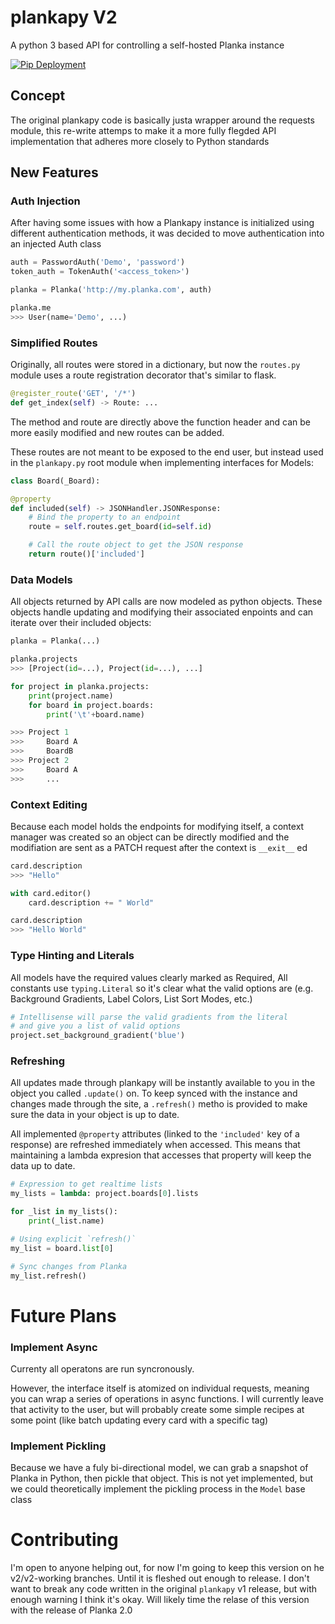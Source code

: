 # plankapy V2
A python 3 based API for controlling a self-hosted Planka instance

[![Pip Deployment](https://github.com/hwelch-fle/plankapy/actions/workflows/python-publish.yml/badge.svg?branch=main&event=deployment_status)](https://github.com/hwelch-fle/plankapy/actions/workflows/python-publish.yml)

## Concept
The original plankapy code is basically justa wrapper around the requests module, this re-write attemps to make it a more fully flegded API implementation that adheres more closely to Python standards

## New Features
### Auth Injection
After having some issues with how a Plankapy instance is initialized using different authentication methods, it was decided to move authentication into an injected Auth class
```python
auth = PasswordAuth('Demo', 'password')
token_auth = TokenAuth('<access_token>')

planka = Planka('http://my.planka.com', auth)

planka.me
>>> User(name='Demo', ...)

```

### Simplified Routes
Originally, all routes were stored in a dictionary, but now the `routes.py` module uses a route registration decorator that's similar to flask.

```python
@register_route('GET', '/*')
def get_index(self) -> Route: ...
```
The method and route are directly above the function header and can be more easily modified and new routes can be added.

These routes are not meant to be exposed to the end user, but instead used in the `plankapy.py` root module when implementing interfaces for Models:

```python
class Board(_Board):

@property
def included(self) -> JSONHandler.JSONResponse:
    # Bind the property to an endpoint
    route = self.routes.get_board(id=self.id)

    # Call the route object to get the JSON response
    return route()['included']
```

### Data Models
All objects returned by API calls are now modeled as python objects. These objects handle updating and modifying their associated enpoints and can iterate over their included objects:
```python
planka = Planka(...)

planka.projects
>>> [Project(id=...), Project(id=...), ...]

for project in planka.projects:
    print(project.name)
    for board in project.boards:
        print('\t'+board.name)

>>> Project 1
>>>     Board A
>>>     BoardB
>>> Project 2
>>>     Board A
>>>     ...
```

### Context Editing
Because each model holds the endpoints for modifying itself, a context manager was created so an object can be directly modified and the modifiation are sent as a PATCH request after the context is `__exit__` ed
```python
card.description
>>> "Hello"

with card.editor()
    card.description += " World"

card.description
>>> "Hello World"
```

### Type Hinting and Literals
All models have the required values clearly marked as Required, All constants use `typing.Literal` so it's clear what the valid options are (e.g. Background Gradients, Label Colors, List Sort Modes, etc.)
```python
# Intellisense will parse the valid gradients from the literal
# and give you a list of valid options
project.set_background_gradient('blue')
```

### Refreshing
All updates made through plankapy will be instantly available to you in the object you called `.update()` on. To keep synced with the instance and changes made through the site, a `.refresh()` metho is provided to make sure the data in your object is up to date.

All implemented `@property` attributes (linked to the `'included'` key of a response) are refreshed immediately when accessed. This means that maintaining a lambda expresion that accesses that property will keep the data up to date.
```python
# Expression to get realtime lists
my_lists = lambda: project.boards[0].lists

for _list in my_lists():
    print(_list.name)

# Using explicit `refresh()`
my_list = board.list[0]

# Sync changes from Planka
my_list.refresh()

```

# Future Plans

### Implement Async
Currenty all operatons are run syncronously. 

However, the interface itself is atomized on individual requests, meaning you can wrap a series of operations in async functions. I will currently leave that activity to the user, but will probably create some simple recipes at some point (like batch updating every card with a specific tag)

### Implement Pickling
Because we have a fuly bi-directional model, we can grab a snapshot of Planka in Python, then pickle that object. This is not yet implemented, but we could theoretically implement the pickling process in the `Model` base class

# Contributing
I'm open to anyone helping out, for now I'm going to keep this version on he v2/v2-working branches. Until it is fleshed out enough to release. I don't want to break any code written in the original `plankapy` v1 release, but with enough warning I think it's okay. Will likely time the relase of this version with the release of Planka 2.0


